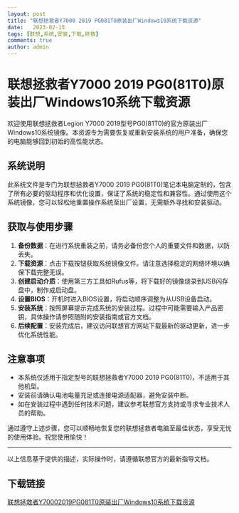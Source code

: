 ```yaml
---
layout: post
title: "联想拯救者Y7000 2019 PG081T0原装出厂Windows10系统下载资源"
date:   2023-02-15
tags: [联想,系统,安装,下载,拯救]
comments: true
author: admin
---
```

# 联想拯救者Y7000 2019 PG0(81T0)原装出厂Windows10系统下载资源

欢迎使用联想拯救者Legion Y7000 2019型号PG0(81T0)的官方原装出厂Windows10系统镜像。本资源专为需要恢复或重新安装系统的用户准备，确保您的电脑能够回到初始的高性能状态。

## 系统说明

此系统文件是专门为联想拯救者Y7000 2019 PG0(81T0)笔记本电脑定制的，包含了所有必要的驱动程序和优化设置，保证了系统的稳定性和兼容性。通过使用这个系统镜像，您可以轻松地重置操作系统至出厂设置，无需额外寻找和安装驱动。

## 获取与使用步骤

1. **备份数据**：在进行系统重装之前，请务必备份您个人的重要文件和数据，以防丢失。
2. **下载资源**：点击下载按钮获取系统镜像文件。请注意选择稳定的网络环境以确保下载完整无误。
3. **创建启动介质**：使用第三方工具如Rufus等，将下载好的镜像烧录到USB闪存盘中，制作成启动盘。
4. **设置BIOS**：开机时进入BIOS设置，将启动顺序调整为从USB设备启动。
5. **安装系统**：按照屏幕提示完成系统的安装过程。过程中可能需要输入产品密钥，具体操作请参照随附的安装指南或官方文档。
6. **后续配置**：安装完成后，建议访问联想官方网站下载最新的驱动更新，进一步优化系统性能。

## 注意事项

- 本系统仅适用于指定型号的联想拯救者Y7000 2019 PG0(81T0)，不适用于其他机型。
- 安装前请确认电池电量充足或连接电源适配器，避免安装中断。
- 如在安装过程中遇到任何技术问题，建议参考联想官方支持或寻求专业技术人员的帮助。

通过遵守上述步骤，您可以顺畅地恢复您的联想拯救者电脑至最佳状态，享受无忧的使用体验。祝您使用愉快！

---

以上信息基于提供的描述，实际操作时，请遵循联想官方的最新指导文档。

## 下载链接

[联想拯救者Y70002019PG081T0原装出厂Windows10系统下载资源](https://pan.quark.cn/s/284e05ab5d2f)